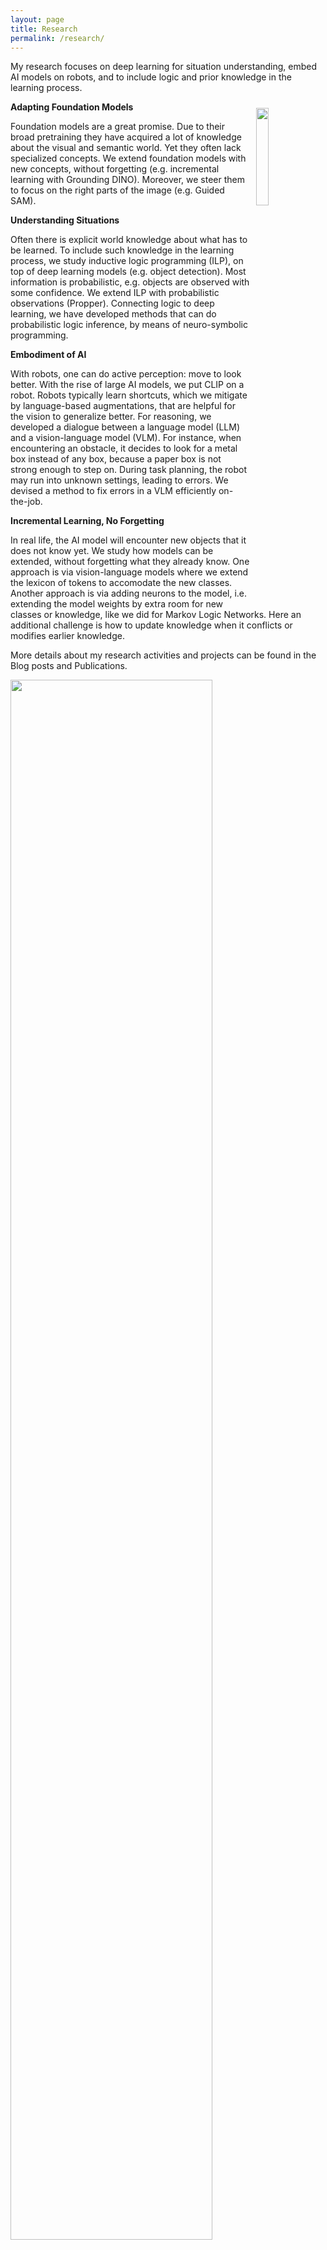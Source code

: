 ```yaml
---
layout: page
title: Research
permalink: /research/
---
```


My research focuses on deep learning for situation understanding, embed AI models on robots, and to include logic and prior knowledge in the learning process.

<img style="padding: 2%; float: right;" src="https://gertjanburghouts.github.io/pictures/presenting.jpg" width="20%">

**Adapting Foundation Models**

Foundation models are a great promise. Due to their broad pretraining they have acquired a lot of knowledge about the visual and semantic world. Yet they often lack specialized concepts. We extend foundation models with new concepts, without forgetting (e.g. incremental learning with Grounding DINO). Moreover, we steer them to focus on the right parts of the image (e.g. Guided SAM).

**Understanding Situations**

Often there is explicit world knowledge about what has to be learned. To include such knowledge in the learning process, we study inductive logic programming (ILP), on top of deep learning models (e.g. object detection). Most information is probabilistic, e.g. objects are observed with some confidence. We extend ILP with probabilistic observations (Propper). Connecting logic to deep learning, we have developed methods that can do probabilistic logic inference, by means of neuro-symbolic programming. 

**Embodiment of AI**

With robots, one can do active perception: move to look better. With the rise of large AI models, we put CLIP on a robot. Robots typically learn shortcuts, which we mitigate by language-based augmentations, that are helpful for the vision to generalize better. For reasoning, we developed a dialogue between a language model (LLM) and a vision-language model (VLM). For instance, when encountering an obstacle, it decides to look for a metal box instead of any box, because a paper box is not strong enough to step on. During task planning, the robot may run into unknown settings, leading to errors. We devised a method to fix errors in a VLM efficiently on-the-job.

**Incremental Learning, No Forgetting**

In real life, the AI model will encounter new objects that it does not know yet. We study how models can be extended, without forgetting what they already know. One approach is via vision-language models where we extend the lexicon of tokens to accomodate the new classes. Another approach is via adding neurons to the model, i.e. extending the model weights by extra room for new classes or knowledge, like we did for Markov Logic Networks. Here an additional challenge is how to update knowledge when it conflicts or modifies earlier knowledge. 

More details about my research activities and projects can be found in the Blog posts and Publications.

<img src="https://gertjanburghouts.github.io/pictures/college_cv_uva.jpg" width="80%">
